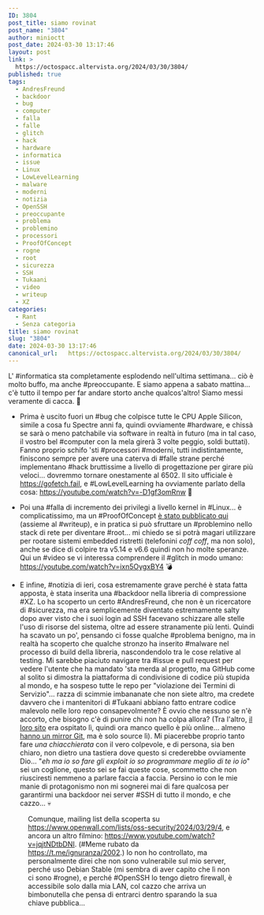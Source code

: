 ```yaml
---
ID: 3804
post_title: siamo rovinat
post_name: "3804"
author: minioctt
post_date: 2024-03-30 13:17:46
layout: post
link: >
  https://octospacc.altervista.org/2024/03/30/3804/
published: true
tags:
  - AndresFreund
  - backdoor
  - bug
  - computer
  - falla
  - falle
  - glitch
  - hack
  - hardware
  - informatica
  - issue
  - Linux
  - LowLevelLearning
  - malware
  - moderni
  - notizia
  - OpenSSH
  - preoccupante
  - problema
  - problemino
  - processori
  - ProofOfConcept
  - rogne
  - root
  - sicurezza
  - SSH
  - Tukaani
  - video
  - writeup
  - XZ
categories:
  - Rant
  - Senza categoria
title: siamo rovinat
slug: "3804"
date: 2024-03-30 13:17:46
canonical_url:   https://octospacc.altervista.org/2024/03/30/3804/
---
```

<!-- wp:paragraph -->
<p markdown="1">L' #informatica sta completamente esplodendo nell'ultima settimana... ciò è molto buffo, ma anche #preoccupante. E siamo appena a sabato mattina... c'è tutto il tempo per far andare storto anche qualcos'altro! Siamo messi veramente di cacca. 😬️</p>
<!-- /wp:paragraph -->

<!-- wp:list -->
<ul><!-- wp:list-item -->
<li>Prima è uscito fuori un #bug che colpisce tutte le CPU Apple Silicon, simile a cosa fu Spectre anni fa, quindi ovviamente #hardware, e chissà se sarà o meno patchabile via software in realtà in futuro (ma in tal caso, il vostro bel #computer con la mela girerà 3 volte peggio, soldi buttati). Fanno proprio schifo 'sti #processori #moderni, tutti indistintamente, finiscono sempre per avere una caterva di #falle strane perché implementano #hack bruttissime a livello di progettazione per girare più veloci... dovremmo tornare onestamente al 6502. Il sito ufficiale è <a href="https://gofetch.fail">https://gofetch.fail</a>, e #LowLevelLearning ha ovviamente parlato della cosa: <a href="https://www.youtube.com/watch?v=-D1gf3omRnw">https://youtube.com/watch?v=-D1gf3omRnw</a> 🍎️</li>
<!-- /wp:list-item --></ul>
<!-- /wp:list -->

<!-- wp:list -->
<ul><!-- wp:list-item -->
<li>Poi una #falla di incremento dei privilegi a livello kernel in #Linux... è complicatissimo, ma un #ProofOfConcept <a href="https://github.com/Notselwyn/CVE-2024-1086">è stato pubblicato qui</a> (assieme al #writeup), e in pratica si può sfruttare un #problemino nello stack di rete per diventare #root... mi chiedo se si potrà magari utilizzare per rootare sistemi embedded ristretti (telefonini <em>coff coff</em>, ma non solo), anche se dice di colpire tra v5.14 e v6.6 quindi non ho molte speranze. Qui un #video se vi interessa comprendere il #glitch in modo umano: <a href="https://www.youtube.com/watch?v=ixn5OygxBY4">https://youtube.com/watch?v=ixn5OygxBY4</a> 💣️</li>
<!-- /wp:list-item --></ul>
<!-- /wp:list -->

<!-- wp:list -->
<ul><!-- wp:list-item -->
<li>E infine, #notizia di ieri, cosa estremamente grave perché è stata fatta apposta, è stata inserita una #backdoor nella libreria di compressione #XZ. Lo ha scoperto un certo #AndresFreund, che non è un ricercatore di #sicurezza, ma era semplicemente diventato estremamente salty dopo aver visto che i suoi login ad SSH facevano schizzare alle stelle l'uso di risorse del sistema, oltre ad essere stranamente più lenti. Quindi ha scavato un po', pensando ci fosse qualche #problema benigno, ma in realtà ha scoperto che qualche stronzo ha inserito #malware nel processo di build della libreria, nascondendolo tra le cose relative al testing. Mi sarebbe piaciuto navigare tra #issue e pull request per vedere l'utente che ha mandato 'sta merda al progetto, ma GitHub come al solito si dimostra la piattaforma di condivisione di codice più stupida al mondo, e ha sospeso tutte le repo per "violazione dei Termini di Servizio"... razza di scimmie imbananate che non siete altro, ma credete davvero che i mantenitori di #Tukaani abbiano fatto entrare codice malevolo nelle loro repo consapevolmente? È ovvio che nessuno se n'è accorto, che bisogno c'è di punire chi non ha colpa allora? (Tra l'altro, <a href="https://xz.tukaani.org/">il loro sito</a> era ospitato lì, quindi ora manco quello è più online... almeno <a href="https://git.tukaani.org">hanno un mirror Git</a>, ma è solo source lì). Mi piacerebbe proprio tanto fare <em>una chiacchierata</em> con il vero colpevole, e di persona, sia ben chiaro, non dietro una tastiera dove questo si crederebbe ovviamente Dio... "<em>eh ma io so fare gli exploit io so programmare meglio di te io io</em>" sei un coglione, questo sei se fai queste cose, scommetto che non riusciresti nemmeno a parlare faccia a faccia. Persino io con le mie manie di protagonismo non mi sognerei mai di fare qualcosa per garantirmi una backdoor nei server #SSH di tutto il mondo, e che cazzo... 💀️</li>
<!-- /wp:list-item --></ul>
<!-- /wp:list -->

<!-- wp:paragraph -->
<p markdown="1"></p>
<!-- /wp:paragraph -->

<!-- wp:image {"id":3805,"sizeSlug":"large","linkDestination":"none"} -->
<figure class="wp-block-image size-large"><img src="https://octospacc.github.io/microblog-mirror/assets/uploads/2024/03/image-18-960x676.png" alt="" class="wp-image-3805"/><figcaption class="wp-element-caption">Comunque, mailing list della scoperta su <a href="https://www.openwall.com/lists/oss-security/2024/03/29/4">https://www.openwall.com/lists/oss-security/2024/03/29/4</a>, e ancora un altro filmino: <a href="https://www.youtube.com/watch?v=jqjtNDtbDNI">https://www.youtube.com/watch?v=jqjtNDtbDNI</a>. (#Meme rubato da <a href="https://t.me/ignuranza/2002">https://t.me/ignuranza/2002</a>.) Io non ho controllato, ma personalmente direi che non sono vulnerabile sul mio server, perché uso Debian Stable (mi sembra di aver capito che lì non ci sono #rogne), e perché #OpenSSH lo tengo dietro firewall, è accessibile solo dalla mia LAN, col cazzo che arriva un bimbonutella che pensa di entrarci dentro sparando la sua chiave pubblica...</figcaption></figure>
<!-- /wp:image -->
